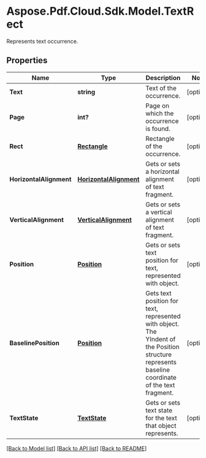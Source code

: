 ﻿# Aspose.Pdf.Cloud.Sdk.Model.TextRect
Represents text occurrence.

## Properties

Name | Type | Description | Notes
------------ | ------------- | ------------- | -------------
**Text** | **string** | Text of the occurrence. | [optional] 
**Page** | **int?** | Page on which the occurrence is found. | [optional] 
**Rect** | [**Rectangle**](Rectangle.md) | Rectangle of the occurrence. | [optional] 
**HorizontalAlignment** | [**HorizontalAlignment**](HorizontalAlignment.md) | Gets or sets a horizontal alignment of text fragment.  | [optional] 
**VerticalAlignment** | [**VerticalAlignment**](VerticalAlignment.md) | Gets or sets a vertical alignment of text fragment.  | [optional] 
**Position** | [**Position**](Position.md) | Gets or sets text position for text, represented with  object. | [optional] 
**BaselinePosition** | [**Position**](Position.md) | Gets text position for text, represented with  object. The YIndent of the Position structure represents baseline coordinate of the text fragment. | [optional] 
**TextState** | [**TextState**](TextState.md) | Gets or sets text state for the text that  object represents. | [optional] 

[[Back to Model list]](../README.md#documentation-for-models) [[Back to API list]](../README.md#documentation-for-api-endpoints) [[Back to README]](../README.md)

